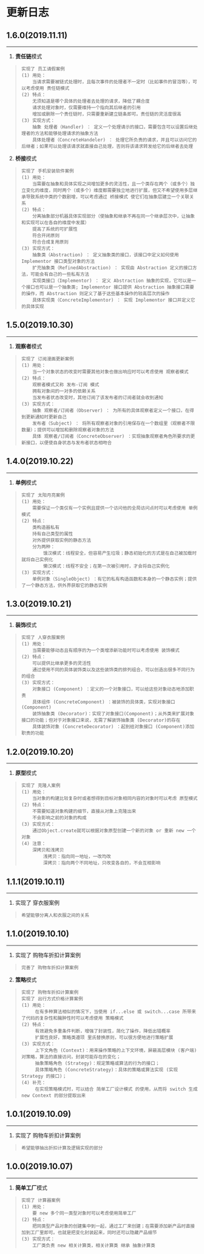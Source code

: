 # 更新日志

## 1.6.0(2019.11.11)

---

1. **责任链**模式
>     实现了 员工请假案例
>     (1) 用处：
>         当请求需要被链式处理时，且每次事件的处理者不一定时（比如事件的冒泡等），可以考虑使用 责任链模式
>     (2) 特点：
>         无须知道是哪个具体的处理者去处理的请求，降低了耦合度
>         请求处理对象时，仅需要维持一个指向其后继者的引用
>         增加或删除一个责任链时，只需要重新建立链条即可。责任链的灵活度很高
>     (3) 实现方式：
>         抽象 处理者（Handler) ： 定义一个处理请示的接口，需要包含可以设置后继处理者的方法和能够处理请求的抽象方法
>         具体处理者（ConcreteHandeler) ： 处理它所负责的请求，并且可以访问它的后继者；如果可以处理该请求就直接自己处理，否则将该请求转发给它的后继者去处理

2. **桥接**模式
>     实现了 手机安装软件案例
>     (1) 用处：
>         当需要在抽象和具体实现之间增加更多的灵活性，且一个类存在两个（或多个）独立变化的维度，同时两个（或多个）维度都需要独立地进行扩展，但又不希望使用多层继承导致系统中类的个数剧增，可以考虑通过 桥接模式 使它们在抽象层建立一个关联关系
>     (2) 特点：
>         分离抽象部分机器具体实现部分（使抽象和继承不再在同一个继承层次中，让抽象和实现可以在各自的维度中发展）
>         提高了系统的可扩展性
>         符合开闭原则
>         符合合成复用原则
>     (3) 实现方式：
>         抽象类（Abstraction) ： 定义抽象类的接口，该接口中定义如何使用 Implementor 接口类型对象的方法
>         扩充抽象类（RefinedAbstraction) ： 实现由 Abstraction 定义的接口方法，可能会有自己的一些私有方法
>         实现类接口（Implementor) ： 定义 Abstraction 抽象的实现，它可以是一个接口也可以是一个抽象类; Implementor 接口提供 Abstraction 抽象接口需要的操作，而 Abstraction 则定义了基于这些基本操作的较高层次的操作
>         具体实现类（ConcreteImplementor) ： 实现 Implementor 接口并定义它的具体实现


## 1.5.0(2019.10.30)

---

1. **观察者**模式
>     实现了 订阅漫画更新案例
>     (1) 用处：
>         当一个对象状态的改变时需要其他对象也做出响应时可以考虑使用 观察者模式
>     (2) 特点：
>         观察者模式又称 发布-订阅 模式
>         拥有对象间的一对多的依赖关系
>         当发布者状态改变时，其他订阅了该发布者的订阅者就会收到通知
>     (3) 实现方式：
>         抽象 观察者/订阅者（Observer) ： 为所有的具体观察者定义一个接口，在得到更新通知时更新自己
>         发布者（Subject) ： 将所有观察者对象的引用保存在一个数组里（观察者不限数量）；提供可以增加和删除观察者对象的方法
>         具体 观察者/订阅者（ConcreteObserver) ：实现抽象观察者角色所要求的更新接口，以便使自身状态与发布者状态相吻合


## 1.4.0(2019.10.22)

---

1. **单例**模式
>     实现了 太阳月亮案例
>     (1) 用处：
>         需要保证一个类仅有一个实例且提供一个访问他的全局访问点时可以考虑使用 单例模式
>     (2) 特点：
>         类构造器私有
>         持有自己类型的属性
>         对外提供获取实例的静态方法
>         分为两种：
>             饿汉模式：线程安全，但容易产生垃圾；静态初始化的方式是在自己被加载时就将自己实例化
>             懒汉模式：线程不安全；在第一次被引用时，才会将自己实例化
>     (3) 实现方式：
>         单例对象（SingleObject) ：有它的私有构造函数和本身的一个静态实例；提供了一个静态方法，供外界获取它的静态实例


## 1.3.0(2019.10.21)

---

1. **装饰**模式
>     实现了 人穿衣服案例
>     (1) 用处：
>         当需要能够动态且有顺序的为一个类增添新功能时可以考虑使用 装饰模式
>     (2) 特点：
>         可以提供比继承更多的灵活性
>         通过使用不同的具体装饰类以及这些装饰类的排列组合，可以创造出很多不同行为的组合
>     (3) 实现方式：
>         对象接口 (Component) ：定义的一个对象接口，可以给这些对象动态地添加职责
>         具体组件 (ConcreteComponent) ：被装饰的具体类，实现对象接口(Component)
>         装饰抽象类 (Decorator)：实现了对象接口(Component)；从外类来扩展对象接口的功能；但对于对象接口来说，无需了解装饰抽象类 (Decorator)的存在
>         具体装饰对象 (ConcreteDecorator) ：起到给对象接口 (Component)添加职责的功能

## 1.2.0(2019.10.20)

---

1. **原型**模式
>     实现了 克隆人案例
>     (1) 用处：
>         当对象的构建比较复杂时或者想得到目标对象相同内容的对象时可以考虑 原型模式
>     (2) 特点：
>         不需要知道对象构建的细节，直接从对象上克隆出来
>         不会影响之前的对象的构成
>     (3) 实现方式：
>         通过Object.create就可以根据对象原型创建一个新的对象 or 重新 new 一个对象
>     (4) 注意：
>         深拷贝和浅拷贝
>             浅拷贝：指向同一地址，一改均改
>             深拷贝：指向两个不同地址，只改变各自的，不会互相影响

## 1.1.1(2019.10.11)

---

1. 实现了 穿衣服案例
>     希望能够分离人和衣服之间的关系

## 1.1.0(2019.10.10)

---

1. 实现了 购物车折扣计算案例
>     完善了 购物车折扣计算案例
2. **策略**模式
>     实现了 购物车折扣计算案例
>     实现了 出行方式价格计算案例
>     (1) 用处：
>          在有多种算法相似的情况下，当使用 if...else 或 switch...case 所带来了代码的复杂性和臃肿性时可以考虑使用 策略模式
>     (2) 特点：
>          有效避免多重条件判断，增强了封装性，简化了操作，降低出错概率
>          扩展性良好，策略类遵顼 里氏替换原则，可以很方便地进行策略扩展
>     (3) 实现方式：
>          上下文角色 (Context)：用来操作策略的上下文环境，屏蔽高层模块 (客户端)对策略，算法的直接访问，封装可能存在的变化；
>          抽象策略角色 (Strategy)：规定策略或算法的行为的接口；
>          具体策略角色 (ConcreteStrategy)：具体的策略或算法实现 (实现 Strategy 的接口)；
>     (4) 补充：
>          在实现策略模式时，可以结合 简单工厂设计模式 的使用，从而将 switch 生成 new Context 的部分提取出来

## 1.0.1(2019.10.09)

---

1. 实现了 购物车折扣计算案例
>     希望能够抽出折扣计算及逻辑实现的部分

## 1.0.0(2019.10.07)

---

1. **简单工厂**模式
>     实现了 计算器案例
>     (1) 用处：
>         要 new 多个同一类型对象时可以考虑使用简单工厂
>     (2) 特点：
>         把同类型产品对象的创建集中到一起，通过工厂来创建；在需要添加新产品时直接加到工厂里即可。也就是把变化封装起来，同时还可以隐藏产品细节
>     (3) 实现方式：
>         工厂类负责 new 相关计算类，相关计算类 继承 抽象计算类